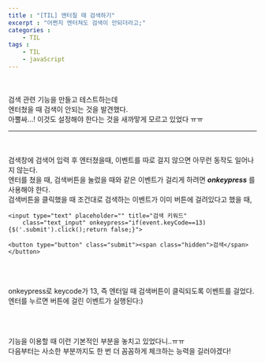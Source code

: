 ```yaml
---
title : "[TIL] 엔터칠 때 검색하기"
excerpt : "어쩐지 엔터쳐도 검색이 안되더라고;"
categories : 
    - TIL
tags : 
    - TIL
    - javaScript
---
```



<br><br> 
 검색 관련 기능을 만들고 테스트하는데  
 엔터쳤을 때 검색이 안되는 것을 발견했다.  
 아뿔싸...! 이것도 설정해야 한다는 것을 새까맣게 모르고 있었다 ㅠㅠ  


---

<br><br> 
검색창에 검색어 입력 후 엔터쳤을때, 이벤트를 따로 걸지 않으면 아무런 동작도 일어나지 않는다.  
엔터를 쳤을 때, 검색버튼을 눌렀을 때와 같은 이벤트가 걸리게 하려면 ***onkeypress*** 를 사용해야 한다.  
검색버튼을 클릭했을 때 조건대로 검색하는 이벤트가 이미 버튼에 걸려있다고 했을 때,  


```
<input type="text" placeholder="" title="검색 키워드" 
    class="text_input" onkeypress="if(event.keyCode==13){$('.submit').click();return false;}">

<button type="button" class="submit"><span class="hidden">검색</span></button>
```  

<br><br>   

onkeypress로 keycode가 13, 즉 엔터일 때 검색버튼이 클릭되도록 이벤트를 걸었다.  
엔터를 누르면 버튼에 걸린 이벤트가 실행된다:)  


<br><br>    


기능을 이용할 때 이런 기본적인 부분을 놓치고 있었다니..ㅠㅠ  
다음부터는 사소한 부분까지도 한 번 더 꼼꼼하게 체크하는 능력을 길러야겠다!   
